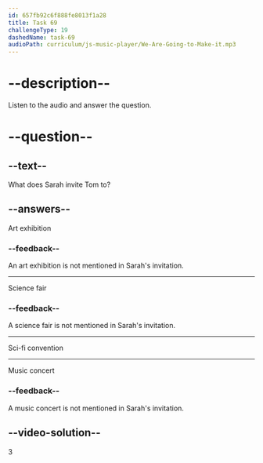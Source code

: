 ```yaml
---
id: 657fb92c6f888fe8013f1a28
title: Task 69
challengeType: 19
dashedName: task-69
audioPath: curriculum/js-music-player/We-Are-Going-to-Make-it.mp3
---
```


<!--
AUDIO REFERENCE:
Sarah: Well, we have movie marathons, conventions, and even play together some movie-related video games. There's a big convention next month. Would you like to come?
-->

# --description--

Listen to the audio and answer the question.

# --question--

## --text--

What does Sarah invite Tom to?

## --answers--

Art exhibition

### --feedback--

An art exhibition is not mentioned in Sarah's invitation.

---

Science fair

### --feedback--

A science fair is not mentioned in Sarah's invitation.

---

Sci-fi convention

---

Music concert

### --feedback--

A music concert is not mentioned in Sarah's invitation.

## --video-solution--

3
